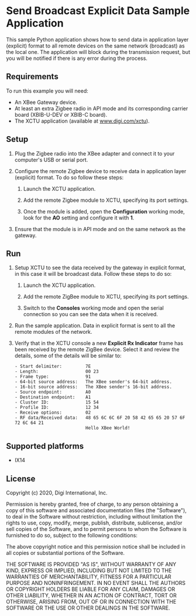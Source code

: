 Send Broadcast Explicit Data Sample Application
===============================================

This sample Python application shows how to send data in application layer
(explicit) format to all remote devices on the same network (broadcast) as
the local one. The application will block during the transmission request,
but you will be notified if there is any error during the process.

Requirements
------------
To run this example you will need:

* An XBee Gateway device.
* At least an extra Zigbee radio in API mode and its corresponding carrier
  board (XBIB-U-DEV or XBIB-C board).
* The XCTU application (available at www.digi.com/xctu).

Setup
-----
1. Plug the Zigbee radio into the XBee adapter and connect it to your
   computer's USB or serial port.

2. Configure the remote Zigbee device to receive data in application layer
   (explicit) format. To do so follow these steps:

     1. Launch the XCTU application.

     2. Add the remote Zigbee module to XCTU, specifying its port settings.

     3. Once the module is added, open the **Configuration** working mode,
        look for the **AO** setting and configure it with **1**.

3. Ensure that the module is in API mode and on the same network as the
   gateway.

Run
---
1. Setup XCTU to see the data received by the gateway in explicit format, in
   this case it will be broadcast data. Follow these steps to do so:

     1. Launch the XCTU application.

     2. Add the remote ZigBee module to XCTU, specifying its port settings.

     3. Switch to the **Consoles** working mode and open the serial connection
        so you can see the data when it is received.

2. Run the sample application. Data in explicit format is sent to all the
   remote modules of the network.

3. Verify that in the XCTU console a new **Explicit Rx Indicator** frame has
   been received by the remote ZigBee device. Select it and review the details,
   some of the details will be similar to:

       - Start delimiter:         7E
       - Length:                  00 23
       - Frame type:              91
       - 64-bit source address:   The XBee sender's 64-bit address.
       - 16-bit source address:   The XBee sender's 16-bit address.
       - Source endpoint:         A0
       - Destination endpoint:    A1
       - Cluster ID:              15 54
       - Profile ID:              12 34
       - Receive options:         02
       - RF data/Received data:   48 65 6C 6C 6F 20 58 42 65 65 20 57 6F 72 6C 64 21
                                  Hello XBee World!

Supported platforms
-------------------
* IX14

License
-------
Copyright (c) 2020, Digi International, Inc.

Permission is hereby granted, free of charge, to any person obtaining a copy
of this software and associated documentation files (the "Software"), to deal
in the Software without restriction, including without limitation the rights
to use, copy, modify, merge, publish, distribute, sublicense, and/or sell
copies of the Software, and to permit persons to whom the Software is
furnished to do so, subject to the following conditions:

The above copyright notice and this permission notice shall be included in all
copies or substantial portions of the Software.

THE SOFTWARE IS PROVIDED "AS IS", WITHOUT WARRANTY OF ANY KIND, EXPRESS OR
IMPLIED, INCLUDING BUT NOT LIMITED TO THE WARRANTIES OF MERCHANTABILITY,
FITNESS FOR A PARTICULAR PURPOSE AND NONINFRINGEMENT. IN NO EVENT SHALL THE
AUTHORS OR COPYRIGHT HOLDERS BE LIABLE FOR ANY CLAIM, DAMAGES OR OTHER
LIABILITY, WHETHER IN AN ACTION OF CONTRACT, TORT OR OTHERWISE, ARISING FROM,
OUT OF OR IN CONNECTION WITH THE SOFTWARE OR THE USE OR OTHER DEALINGS IN THE
SOFTWARE.
